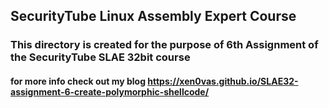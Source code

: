 ## SecurityTube Linux Assembly Expert Course

### This directory is created for the purpose of 6th Assignment of the SecurityTube SLAE 32bit course

#### for more info check out my blog https://xen0vas.github.io/SLAE32-assignment-6-create-polymorphic-shellcode/


